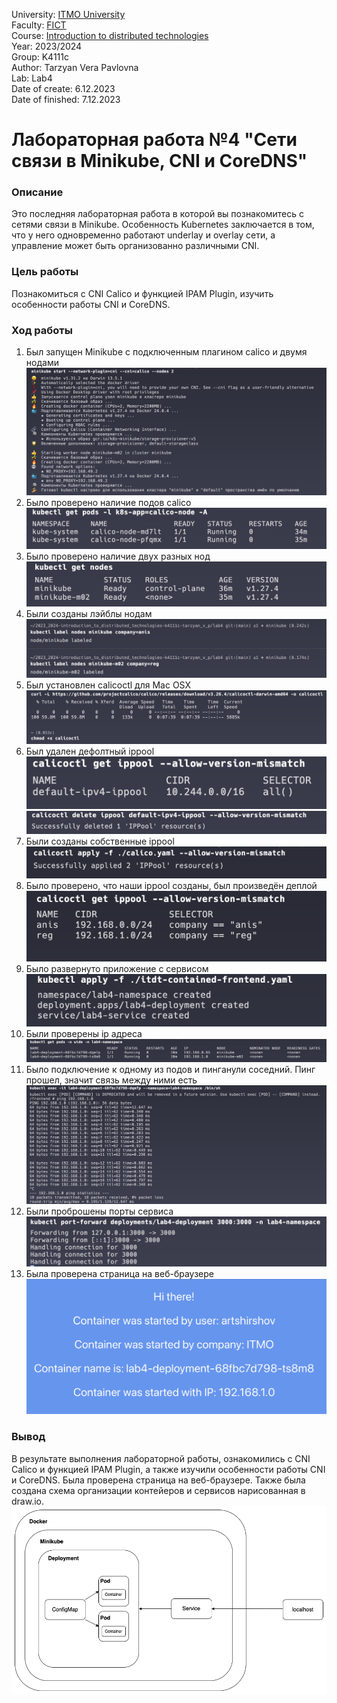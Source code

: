 University: [ITMO University](https://itmo.ru/ru/) <br>
Faculty: [FICT](https://fict.itmo.ru) <br>
Course: [Introduction to distributed technologies](https://github.com/itmo-ict-faculty/introduction-to-distributed-technologies) <br>
Year: 2023/2024 <br>
Group: K4111c <br>
Author: Tarzyan Vera Pavlovna <br>
Lab: Lab4 <br>
Date of create: 6.12.2023 <br>
Date of finished: 7.12.2023 <br>

# Лабораторная работа №4 "Сети связи в Minikube, CNI и CoreDNS"

### Описание
Это последняя лабораторная работа в которой вы познакомитесь с сетями связи в Minikube. Особенность Kubernetes заключается в том, что у него одновременно работают underlay и overlay сети, а управление может быть организованно различными CNI.

### Цель работы
Познакомиться с CNI Calico и функцией IPAM Plugin, изучить особенности работы CNI и CoreDNS.

### Ход работы
1. Был запущен Minikube с подключенным плагином calico и двумя нодами <br>
![image](images/img1.png)
2. Было проверено наличие подов calico <br>
![image](images/img2.png)
3. Было проверено наличие двух разных нод <br>
![image](images/img3.png)
4. Были созданы лэйблы нодам <br>
![image](images/img4.png)
5. Был установлен calicoctl для Mac OSX <br>
![image](images/img5.png)
6. Был удален дефолтный ippool <br>
![image](images/img6.png)
![image](images/img7.png)
7. Были созданы собственные ippool<br>
![image](images/img8.png)
8. Было проверено, что наши ippool созданы, был произведён деплой <br>
![image](images/img9.png)
9. Было развернуто приложение с сервисом <br>
![image](images/img10.png)
10. Были проверены ip адреса <br>
![image](images/img11.png)
11. Было подключение к одному из подов и пинганули соседний. Пинг прошел, значит связь между ними есть <br>
![image](images/img12.png)
12. Были проброшены порты сервиса <br>
![image](images/img13.png)
13. Была проверена страница на веб-браузере <br>
![image](images/img14.png)


### Вывод
В результате выполнения лабораторной работы, ознакомились с CNI Calico и функцией IPAM Plugin, а также изучили особенности работы CNI и CoreDNS. Была проверена страница на веб-браузере. Также была создана схема организации контейеров и сервисов нарисованная в draw.io. <br>
![image](images/img15.png)